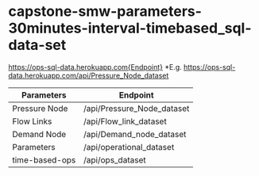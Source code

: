 # capstone-smw-parameters-30minutes-interval-timebased_sql-data-set
https://ops-sql-data.herokuapp.com{Endpoint}
*E.g. https://ops-sql-data.herokuapp.com/api/Pressure_Node_dataset

|   Parameters  |         Endpoint          |
| ------------- | --------------------------|
| Pressure Node | /api/Pressure_Node_dataset|
| Flow Links    | /api/Flow_link_dataset    |
| Demand Node   | /api/Demand_node_dataset  |
| Parameters    | /api/operational_dataset  |
| time-based-ops| /api/ops_dataset          |
